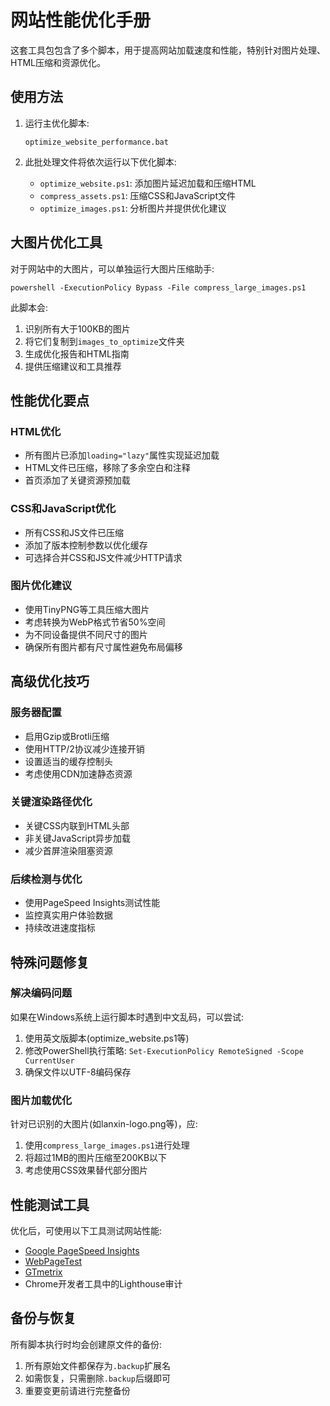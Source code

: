 # 网站性能优化手册

这套工具包包含了多个脚本，用于提高网站加载速度和性能，特别针对图片处理、HTML压缩和资源优化。

## 使用方法

1. 运行主优化脚本:
   ```
   optimize_website_performance.bat
   ```
   
2. 此批处理文件将依次运行以下优化脚本:
   - `optimize_website.ps1`: 添加图片延迟加载和压缩HTML
   - `compress_assets.ps1`: 压缩CSS和JavaScript文件
   - `optimize_images.ps1`: 分析图片并提供优化建议

## 大图片优化工具

对于网站中的大图片，可以单独运行大图片压缩助手:
```
powershell -ExecutionPolicy Bypass -File compress_large_images.ps1
```

此脚本会:
1. 识别所有大于100KB的图片
2. 将它们复制到`images_to_optimize`文件夹
3. 生成优化报告和HTML指南
4. 提供压缩建议和工具推荐

## 性能优化要点

### HTML优化
- 所有图片已添加`loading="lazy"`属性实现延迟加载
- HTML文件已压缩，移除了多余空白和注释
- 首页添加了关键资源预加载

### CSS和JavaScript优化
- 所有CSS和JS文件已压缩
- 添加了版本控制参数以优化缓存
- 可选择合并CSS和JS文件减少HTTP请求

### 图片优化建议
- 使用TinyPNG等工具压缩大图片
- 考虑转换为WebP格式节省50%空间
- 为不同设备提供不同尺寸的图片
- 确保所有图片都有尺寸属性避免布局偏移

## 高级优化技巧

### 服务器配置
- 启用Gzip或Brotli压缩
- 使用HTTP/2协议减少连接开销
- 设置适当的缓存控制头
- 考虑使用CDN加速静态资源

### 关键渲染路径优化
- 关键CSS内联到HTML头部
- 非关键JavaScript异步加载
- 减少首屏渲染阻塞资源

### 后续检测与优化
- 使用PageSpeed Insights测试性能
- 监控真实用户体验数据
- 持续改进速度指标

## 特殊问题修复

### 解决编码问题
如果在Windows系统上运行脚本时遇到中文乱码，可以尝试:
1. 使用英文版脚本(optimize_website.ps1等)
2. 修改PowerShell执行策略: `Set-ExecutionPolicy RemoteSigned -Scope CurrentUser`
3. 确保文件以UTF-8编码保存

### 图片加载优化
针对已识别的大图片(如lanxin-logo.png等)，应:
1. 使用`compress_large_images.ps1`进行处理
2. 将超过1MB的图片压缩至200KB以下
3. 考虑使用CSS效果替代部分图片

## 性能测试工具

优化后，可使用以下工具测试网站性能:
- [Google PageSpeed Insights](https://pagespeed.web.dev/)
- [WebPageTest](https://www.webpagetest.org/)
- [GTmetrix](https://gtmetrix.com/)
- Chrome开发者工具中的Lighthouse审计

## 备份与恢复

所有脚本执行时均会创建原文件的备份:
1. 所有原始文件都保存为`.backup`扩展名
2. 如需恢复，只需删除`.backup`后缀即可
3. 重要变更前请进行完整备份 